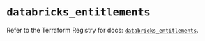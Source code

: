 # `databricks_entitlements`

Refer to the Terraform Registry for docs: [`databricks_entitlements`](https://registry.terraform.io/providers/databricks/databricks/1.35.0/docs/resources/entitlements).
